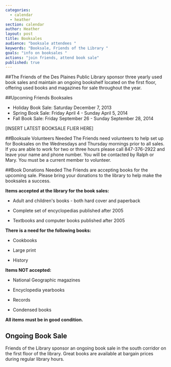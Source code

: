 ```yaml
---
categories: 
  - calendar
  - heather
section: calendar
author: Heather
layout: post
title: Booksales
audience: "booksale attendees "
keywords: "Booksale, Friends of the Library "
goals: "info on booksales "
actions: "join friends, attend book sale"
published: true
---
```


##The Friends of the Des Plaines Public Library sponsor three yearly used book sales and maintain an ongoing bookshelf located on the first floor, offering used books and magazines for sale throughout the year.  

##Upcoming Friends Booksales

- Holiday Book Sale:  Saturday December 7, 2013
- Spring Book Sale:  Friday April 4 - Sunday April 5, 2014
- Fall Book Sale:  Friday September 26 - Sunday September 28, 2014

[INSERT LATEST BOOKSALE FLIER HERE]

##Booksale Volunteers Needed
The Friends need volunteers to help set up for Booksales on the Wednesdays and Thursday mornings prior to all sales. If you are able to work for two or three hours please call 847-376-2922 and leave your name and phone number. You will be contacted by Ralph or Mary. You must be a current member to volunteer. 

##Book Donations Needed
The Friends are accepting books for the upcoming sale. Please bring your donations to the library to help make the booksales a success. 

**Items accepted at the library for the book sales:**

- Adult and children's books - both hard cover and paperback

- Complete set of encyclopedias published after 2005

- Textbooks and computer books published after 2005


**There is a need for the following books:**  

- Cookbooks

- Large print

- History


**Items NOT accepted:**

- National Geographic magazines

- Encyclopedia yearbooks

- Records

- Condensed books


**All items must be in good condition.**  

## Ongoing Book Sale
Friends of the Library sponsor an ongoing book sale in the south corridor on the first floor of the library. Great books are available at bargain prices during regular library hours.